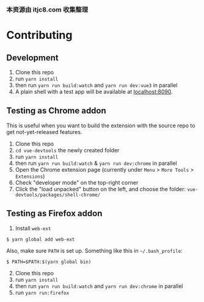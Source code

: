 ### 本资源由 itjc8.com 收集整理
# Contributing

## Development

1. Clone this repo
2. run `yarn install`
3. then run `yarn run build:watch` and `yarn run dev:vue3` in parallel
4. A plain shell with a test app will be available at [localhost:8090](http://localhost:8090/).

## Testing as Chrome addon

This is useful when you want to build the extension with the source repo to get not-yet-released features.

1. Clone this repo
2. `cd vue-devtools` the newly created folder
2. run `yarn install`
3. then run `yarn run build:watch` & `yarn run dev:chrome` in parallel
4. Open the Chrome extension page (currently under `Menu` > `More Tools` > `Extensions`)
5. Check "developer mode" on the top-right corner
6. Click the "load unpacked" button on the left, and choose the folder: `vue-devtools/packages/shell-chrome/`

## Testing as Firefox addon

1. Install `web-ext`

  ~~~~
  $ yarn global add web-ext
  ~~~~

  Also, make sure `PATH` is set up. Something like this in `~/.bash_profile`:

  ~~~~
  $ PATH=$PATH:$(yarn global bin)
  ~~~~

2. Clone this repo
3. run `yarn install`
4. then run `yarn run build:watch` and `yarn run dev:chrome` in parallel
5. run `yarn run:firefox`
